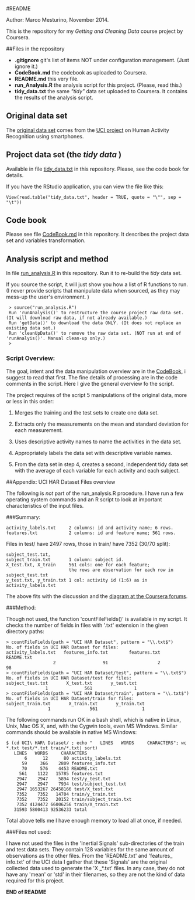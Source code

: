 #README

Author: Marco Mesturino, November 2014. 

This is the repository for my _Getting and Cleaning Data_ course project by Coursera. 

##Files in the repository 

* __.gitignore__  git's list of items NOT under configuration management. (Just ignore it.)
* __CodeBook.md__ the codebook as uploaded to Coursera. 
* __README.md__  this very file. 
* __run_Analysis.R__  the analysis script for this project. (Please, read this.)
* __tidy_data.txt__ the same _"tidy"_ data set uploaded to Coursera. It contains the results of the analysis script. 

## Original data set

The [original data set](https://d396qusza40orc.cloudfront.net/getdata%2Fprojectfiles%2FUCI%20HAR%20Dataset.zip) comes from the [UCI project](http://archive.ics.uci.edu/ml/datasets/Human+Activity+Recognition+Using+Smartphones) on Human Activity Recognition using smartphones. 

## Project data set (the _tidy data_ )

Available in file [tidy_data.txt](./tidy_data.txt) in this repository. Please, see the code book for details. 

If you have the RStudio application, you can view the file like this: 

    View(read.table("tidy_data.txt", header = TRUE, quote = "\"", sep = "\t"))
 
## Code book

Please see file [CodeBook.md](./CodeBook.md) in this repository. It describes the project data set and variables transformation.  

## Analysis script and method

In file [run_analysis.R](./run_analysis.R) in this repository. Run it to re-build the _tidy_ data set. 

If you source the script, it will just show you how a list of R functions to run. (I never provide scripts that manipulate data when sourced, as they may mess-up the user's environment. )

     > source("run_analysis.R")
     Run 'runAnalysis()' to restructure the course project raw data set. (It will download raw data, if not already available.)
     Run 'getData()' to download the data ONLY. (It does not replace an existing data set.)
     Run 'cleanUpData()' to remove the raw data set. (NOT run at end of 'runAnalyis()'. Manual clean-up only.)
     > 

### Script Overview: 

The goal, intent and the data manipulation overview are in the [CodeBook](./CodeBook.md), i suggest to read that first. The fine details of processing are in the code comments in the script. Here I give the general overview fo the script. 

The project requires of the script  5 manipulations of the original data, more or less in this order: 
 
1. Merges the training and the test sets to create one data set.

2. Extracts only the measurements on the mean and standard deviation for each measurement. 

3. Uses descriptive activity names to name the activities in the data set. 

4. Appropriately labels the data set with descriptive variable names. 

5. From the data set in step 4, creates a second, independent tidy data set with the average of each variable for each activity and each subject. 








##Appendix: UCI HAR Dataset Files overview

The following is _not_ part of the run_analysis.R procedure. I have run a few operating system commands and an R script to look at important characteristics of the input files. 

###Summary: 

    activity_labels.txt		2 columns: id and activity name; 6 rows. 
    features.txt			2 columns: id and feature name; 561 rows.

Files in test/ have 2497 rows, those in train/ have 7352 (30/70 split): 

    subject_test.txt,		 
    subject_train.txt		1 column: subject id.
    X_test.txt, X_train		561 cols: one for each feature; 
    						the rows are observation for each row in subject_test.txt
    y_test.txt, y_train.txt	1 col: activity id (1:6) as in activity_labels.txt

The above fits with the discussion and the [diagram at the Coursera forums](https://class.coursera.org/getdata-009/forum/thread?thread_id=58#comment-369). 

###Method: 

Though not used, the function 'countFileFields()' is available in my script. It checks the number of fields in files with '.txt' extension in the given directory paths:  

    > countFileFields(path = "UCI HAR Dataset", pattern = "\\.txt$")
    No. of fields in UCI HAR Dataset for files: 
    activity_labels.txt   features_info.txt        features.txt          README.txt 
                      2                  91                   2                  98 
    > countFileFields(path = "UCI HAR Dataset/test", pattern = "\\.txt$")
    No. of fields in UCI HAR Dataset/test for files: 
    subject_test.txt       X_test.txt       y_test.txt 
                   1              561                1 
    > countFileFields(path = "UCI HAR Dataset/train", pattern = "\\.txt$")
    No. of fields in UCI HAR Dataset/train for files: 
    subject_train.txt       X_train.txt       y_train.txt 
                    1               561                 1 

The following commands run OK in a bash shell, which is native in Linux, Unix, Mac OS X, and, with the Cygwin tools, even MS Windows. Similar commands should be available in native MS Windows: 

    $ (cd UCI\ HAR\ Dataset/ ; echo "   LINES   WORDS     CHARACTERS"; wc *.txt test/*.txt train/*.txt| sort)
       LINES   WORDS     CHARACTERS
           6      12      80 activity_labels.txt
          59     366    2809 features_info.txt
          70     576    4453 README.txt
         561    1122   15785 features.txt
        2947    2947    5894 test/y_test.txt
        2947    2947    7934 test/subject_test.txt
        2947 1653267 26458166 test/X_test.txt
        7352    7352   14704 train/y_train.txt
        7352    7352   20152 train/subject_train.txt
        7352 4124472 66006256 train/X_train.txt
       31593 5800413 92536233 total

Total above tells me I have enough memory to load all at once, if needed. 

###Files not used: 

I have not used the files in the 'Inertial Signals' sub-directories of the train and test data sets. They contain 128 variables for the same amount of observations as the other files. From the 'README.txt' and 'features_ info.txt' of the UCI data I gather that these 'Signals' are the original collected data used to generate the 'X _*.txt' files. In any case, they do not have any 'mean' or 'std' in their filenames, so they are not the kind of data required for this project. 

__END of README__ 


